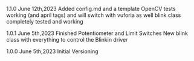 1.1.0 June 12th,2023
Added config.md and a template
OpenCV tests working (and april tags) and will switch with vuforia as well
blink class completely tested and working

1.0.1 June 5th,2023
Finished Potentiometer and Limit Switches
New blink class with everything to control the Blinkin driver

1.0.0 June 5th,2023
Initial Versioning